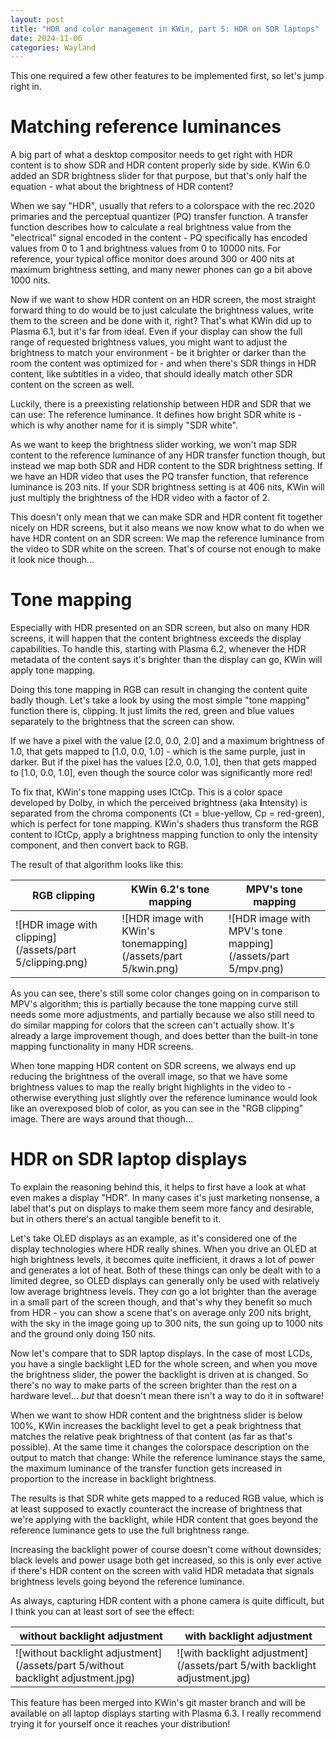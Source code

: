 ```yaml
---
layout: post
title: "HDR and color management in KWin, part 5: HDR on SDR laptops"
date: 2024-11-06
categories: Wayland
---
```


This one required a few other features to be implemented first, so let's jump right in.

# Matching reference luminances
A big part of what a desktop compositor needs to get right with HDR content is to show SDR and HDR content properly side by side. KWin 6.0 added an SDR brightness slider for that purpose, but that's only half the equation - what about the brightness of HDR content?

When we say "HDR", usually that refers to a colorspace with the rec.2020 primaries and the perceptual quantizer (PQ) transfer function. A transfer function describes how to calculate a real brightness value from the "electrical" signal encoded in the content - PQ specifically has encoded values from 0 to 1 and brightness values from 0 to 10000 nits. For reference, your typical office monitor does around 300 or 400 nits at maximum brightness setting, and many newer phones can go a bit above 1000 nits.

Now if we want to show HDR content on an HDR screen, the most straight forward thing to do would be to just calculate the brightness values, write them to the screen and be done with it, right? That's what KWin did up to Plasma 6.1, but it's far from ideal. Even if your display can show the full range of requested brightness values, you might want to adjust the brightness to match your environment - be it brighter or darker than the room the content was optimized for - and when there's SDR things in HDR content, like subtitles in a video, that should ideally match other SDR content on the screen as well.

Luckily, there is a preexisting relationship between HDR and SDR that we can use: The reference luminance. It defines how bright SDR white is - which is why another name for it is simply "SDR white".

As we want to keep the brightness slider working, we won't map SDR content to the reference luminance of any HDR transfer function though, but instead we map both SDR and HDR content to the SDR brightness setting. If we have an HDR video that uses the PQ transfer function, that reference luminance is 203 nits. If your SDR brightness setting is at 406 nits, KWin will just multiply the brightness of the HDR video with a factor of 2.

This doesn't only mean that we can make SDR and HDR content fit together nicely on HDR screens, but it also means we now know what to do when we have HDR content on an SDR screen: We map the reference luminance from the video to SDR white on the screen. That's of course not enough to make it look nice though...

# Tone mapping
Especially with HDR presented on an SDR screen, but also on many HDR screens, it will happen that the content brightness exceeds the display capabilities. To handle this, starting with Plasma 6.2, whenever the HDR metadata of the content says it's brighter than the display can go, KWin will apply tone mapping.

Doing this tone mapping in RGB can result in changing the content quite badly though. Let's take a look by using the most simple "tone mapping" function there is, clipping. It just limits the red, green and blue values separately to the brightness that the screen can show.

If we have a pixel with the value [2.0, 0.0, 2.0] and a maximum brightness of 1.0, that gets mapped to [1.0, 0.0, 1.0] - which is the same purple, just in darker. But if the pixel has the values [2.0, 0.0, 1.0], then that gets mapped to [1.0, 0.0, 1.0], even though the source color was significantly more red!

To fix that, KWin's tone mapping uses ICtCp. This is a color space developed by Dolby, in which the perceived brightness (aka **I**ntensity) is separated from the chroma components (Ct = blue-yellow, Cp = red-green), which is perfect for tone mapping. KWin's shaders thus transform the RGB content to ICtCp, apply a brightness mapping function to only the intensity component, and then convert back to RGB.

The result of that algorithm looks like this:

RGB clipping | KWin 6.2's tone mapping | MPV's tone mapping
--- | --- | ---
![HDR image with clipping](/assets/part 5/clipping.png) | ![HDR image with KWin's tonemapping](/assets/part 5/kwin.png) | ![HDR image with MPV's tone mapping](/assets/part 5/mpv.png)

As you can see, there's still some color changes going on in comparison to MPV's algorithm; this is partially because the tone mapping curve still needs some more adjustments, and partially because we also still need to do similar mapping for colors that the screen can't actually show. It's already a large improvement though, and does better than the built-in tone mapping functionality in many HDR screens.

When tone mapping HDR content on SDR screens, we always end up reducing the brightness of the overall image, so that we have some brightness values to map the really bright highlights in the video to - otherwise everything just slightly over the reference luminance would look like an overexposed blob of color, as you can see in the "RGB clipping" image. There are ways around that though...

# HDR on SDR laptop displays
To explain the reasoning behind this, it helps to first have a  look at what even makes a display "HDR". In many cases it's just marketing nonsense, a label that's put on displays to make them seem more fancy and desirable, but in others there's an actual tangible benefit to it.

Let's take OLED displays as an example, as it's considered one of the display technologies where HDR really shines. When you drive an OLED at high brightness levels, it becomes quite inefficient, it draws a lot of power and generates a lot of heat. Both of these things can only be dealt with to a limited degree, so OLED displays can generally only be used with relatively low average brightness levels. They *can* go a lot brighter than the average in a small part of the screen though, and that's why they benefit so much from HDR - you can show a scene that's on average only 200 nits bright, with the sky in the image going up to 300 nits, the sun going up to 1000 nits and the ground only doing 150 nits.

Now let's compare that to SDR laptop displays. In the case of most LCDs, you have a single backlight LED for the whole screen, and when you move the brightness slider, the power the backlight is driven at is changed. So there's no way to make parts of the screen brighter than the rest on a hardware level... *but* that doesn't mean there isn't a way to do it in software!

When we want to show HDR content and the brightness slider is below 100%, KWin increases the backlight level to get a peak brightness that matches the relative peak brightness of that content (as far as that's possible). At the same time it changes the colorspace description on the output to match that change: While the reference luminance stays the same, the maximum luminance of the transfer function gets increased in proportion to the increase in backlight brightness.

The results is that SDR white gets mapped to a reduced RGB value, which is at least supposed to exactly counteract the increase of brightness that we're applying with the backlight, while HDR content that goes beyond the reference luminance gets to use the full brightness range.

Increasing the backlight power of course doesn't come without downsides; black levels and power usage both get increased, so this is only ever active if there's HDR content on the screen with valid HDR metadata that signals brightness levels going beyond the reference luminance.

As always, capturing HDR content with a phone camera is quite difficult, but I think you can at least sort of see the effect:

without backlight adjustment | with backlight adjustment
--- | ---
![without backlight adjustment](/assets/part 5/without backlight adjustment.jpg) | ![with backlight adjustment](/assets/part 5/with backlight adjustment.jpg)

This feature has been merged into KWin's git master branch and will be available on all laptop displays starting with Plasma 6.3. I really recommend trying it for yourself once it reaches your distribution!
